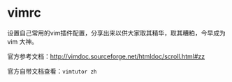 # vimrc

设置自己常用的vim插件配置，分享出来以供大家取其精华，取其糟粕，今早成为 vim 大神。

官方参考文档：http://vimdoc.sourceforge.net/htmldoc/scroll.html#zz

官方自带文档查看：`vimtutor zh`
